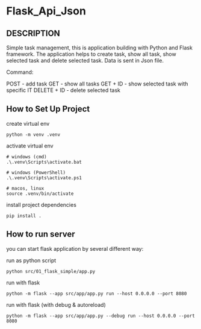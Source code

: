# Flask_Api_Json
## DESCRIPTION
Simple task management, this is application building with Python and Flask framework. 
The application helps to create task, show all task, show selected task and delete selected task. 
Data is sent in Json file. 

Command:

POST - add task
GET - show all tasks
GET + ID - show selected task with specific IT 
DELETE + ID - delete selected task

## How to Set Up Project

create virtual env

`python -m venv .venv`

activate virtual env

```
# windows (cmd)
.\.venv\Scripts\activate.bat

# windows (PowerShell)
.\.venv\Scripts\activate.ps1

# macos, linux
source .venv/bin/activate
```

install project dependencies

`pip install .`

## How to run server

you can start flask application by several different way:

run as python script

`python src/01_flask_simple/app.py`

run with flask

`python -m flask --app src/app/app.py run --host 0.0.0.0 --port 8080`

run with flask (with debug & autoreload)

`python -m flask --app src/app/app.py --debug run --host 0.0.0.0 --port 8080`
